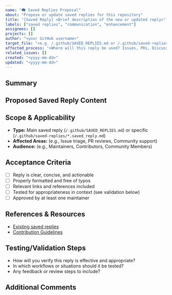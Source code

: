 ```yaml
---
name: "🗨️ Saved Replies Proposal"
about: "Propose or update saved replies for this repository"
title: "[Saved Reply] <Brief description of the new or updated reply>"
labels: ["saved replies", "communication", "enhancement"]
assignees: []
projects: []
author: "<your GitHub username>"
target_file: "<e.g. /.github/SAVED_REPLIES.md or /.github/saved-replies/<topic>.saved_reply.md>"
affected_process: "<Where will this reply be used? Issues, PRs, Discussions, etc.>"
related_issues: []
created: "<yyyy-mm-dd>"
updated: "<yyyy-mm-dd>"
---
```


## Summary

<!-- Describe the purpose and goal of this saved reply. What situation or workflow does it support? Why is it needed? -->

## Proposed Saved Reply Content

<!-- Paste or describe the reply text, including any variables, links, or markdown formatting. If updating, specify changes from the previous version. -->

## Scope & Applicability

- **Type:** Main saved reply (`/.github/SAVED_REPLIES.md`) or specific (`/.github/saved-replies/*.saved_reply.md`)
- **Affected Areas:** (e.g., Issue triage, PR reviews, Community support)
- **Audience:** (e.g., Maintainers, Contributors, Community Members)

## Acceptance Criteria

- [ ] Reply is clear, concise, and actionable
- [ ] Properly formatted and free of typos
- [ ] Relevant links and references included
- [ ] Tested for appropriateness in context (see validation below)
- [ ] Approved by at least one maintainer

## References & Resources

- [Existing saved replies](https://github.com/lightspeedwp/.github/blob/master/.github/SAVED_REPLIES.md)
- [Contribution Guidelines](https://github.com/lightspeedwp/.github/blob/master/.github/custom-instructions.md)

## Testing/Validation Steps

- How will you verify this reply is effective and appropriate?
- In which workflows or situations should it be tested?
- Any feedback or review steps to include?

## Additional Comments

<!-- Any other context, questions, or notes. -->